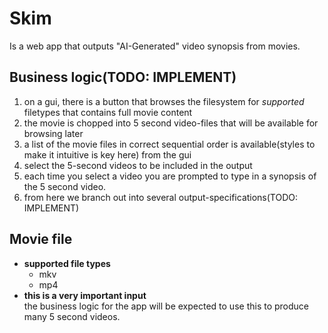 # Skim

Is a web app that outputs "AI-Generated" video synopsis from movies. 

## Business logic(TODO: IMPLEMENT)
1. on a gui, there is a button that browses the filesystem for *supported* filetypes that 
contains full movie content
2. the movie is chopped into 5 second video-files that will be available for browsing later
3. a list of the movie files in correct sequential order is available(styles to make it intuitive 
is key here) from the gui
4. select the 5-second videos to be included in the output
5. each time you select a video you are prompted to type in a synopsis of the 5 second video.
6. from here we branch out into several output-specifications(TODO: IMPLEMENT)

## Movie file
- **supported file types**
  - mkv
  - mp4
- **this is a very important input**  
the business logic for the app will be expected to use this to produce many 5 second
videos. 